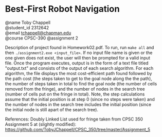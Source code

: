 # Best-First Robot Navigation

@name Toby Chappell  
@student_id 2312642  
@email tchappell@chapman.edu  
@course CPSC-390
@assignment 2  

Description of project found in Homework02.pdf. To run, run `make all` and then `./assignment2.exe <input_file>`. If no input file name is given or the one given does not exist, the user will then be prompted for a valid input file. Once the program executes, output is in the form of a text file titled "output.txt" and consists of the output of each search algorithm. For each algorithm, the file displays the most cost-efficient path found followed by the path cost (the steps taken to get to the goal node along the the path), the number of steps taken in total to find the goal node (the number of cells removed from the fringe), and the number of nodes in the search tree (number of cells put on the fringe in total). Note, the step calculations assume that the initial position is at step 0 (since no steps were taken) and the number of nodes in the search tree includes the initial position (since the initial node is still apart of the search tree). 

References:
Doubly Linked List used for fringe taken from CPSC 350 Assignment 5 at (slightly modified): https://github.com/TobyJChappell/CPSC_350/tree/master/Assignment_5
